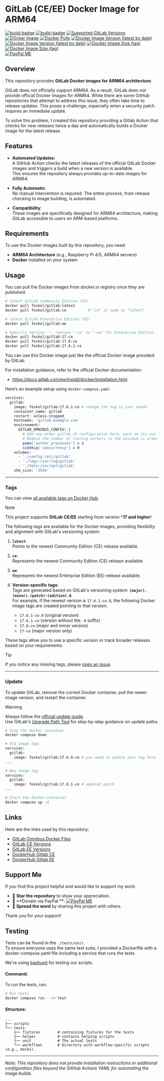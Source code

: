 # GitLab (CE/EE) Docker Image for ARM64

[![build-badge][github-actions-badge-build]][github-actions-build]
[![build-badge][github-actions-badge-syncversion]][github-actions-syncversion]
[![Supported GitLab Versions](https://img.shields.io/badge/Supported_GitLab_Versions-^17-orange?logo=gitlab)][dockerhub]  
[![DOcker Image](https://img.shields.io/badge/Image-feskol/gitlab-blue?logo=docker)][dockerhub]
[![Docker Pulls][dockerhub-badge-pulls]][dockerhub-tags]
[![Docker Image Version (latest by date)][dockerhub-badge-latest-version-ce]][dockerhub-tags]
[![Docker Image Version (latest by date)][dockerhub-badge-latest-version-ee]][dockerhub-tags]
[![Docker Image Size (tag)][dockerhub-badge-image-size-ce]][dockerhub-tags]
[![Docker Image Size (tag)][dockerhub-badge-image-size-ee]][dockerhub-tags]  
[![PayPal ME](https://img.shields.io/badge/Support_me-PayPal.Me-00457C?logo=paypal&logoColor=00457C)](https://paypal.me/feskol)

[github-actions-build]: https://github.com/feskol/gitlab-arm64/actions/workflows/build.yml

[github-actions-badge-build]: https://github.com/feskol/gitlab-arm64/actions/workflows/build.yml/badge.svg?branch=main

[github-actions-syncversion]: https://github.com/feskol/gitlab-arm64/actions/workflows/syncversion.yml

[github-actions-badge-syncversion]: https://github.com/feskol/gitlab-arm64/actions/workflows/syncversion.yml/badge.svg?branch=main

[dockerhub]: https://hub.docker.com/r/feskol/gitlab

[dockerhub-tags]: https://hub.docker.com/r/feskol/gitlab/tags

[dockerhub-badge-pulls]: https://img.shields.io/docker/pulls/feskol/gitlab?logo=docker

[dockerhub-badge-latest-version-ce]: https://img.shields.io/docker/v/feskol/gitlab/ce?arch=arm64&label=gitlab-ce&logo=docker

[dockerhub-badge-latest-version-ee]: https://img.shields.io/docker/v/feskol/gitlab/ee?arch=arm64&label=gitlab-ee&logo=docker

[dockerhub-badge-image-size-ce]: https://img.shields.io/docker/image-size/feskol/gitlab/ce?label=gitlab-ce&logo=docker

[dockerhub-badge-image-size-ee]: https://img.shields.io/docker/image-size/feskol/gitlab/ee?label=gitlab-ee&logo=docker

## Overview

This repository provides **GitLab Docker images for ARM64 architecture**.

GitLab does not officially support ARM64.
As a result, GitLab does not provide official Docker images for ARM64. While there are some GitHub repositories that
attempt to address this issue, they often take time to release updates. This poses a challenge, especially when a
security patch requires an immediate update.

To solve this problem, I created this repository providing a Gitlab Action that checks for new releases twice a day and
automatically builds a Docker image for the latest release.

## Features

- **Automated Updates**:  
  A GitHub Action checks the latest releases of the official GitLab Docker images and triggers a build when a new
  version is available.  
  This ensures the repository always provides up-to-date images for ARM64.

- **Fully Automatic**:  
  No manual intervention is required. The entire process, from release checking to image building, is automated.

- **Compatibility**:  
  These images are specifically designed for ARM64 architecture, making GitLab accessible to users on ARM-based
  platforms.

## Requirements

To use the Docker images built by this repository, you need:

- **ARM64 Architecture** (e.g., Raspberry Pi 4/5, ARM64 servers)
- **Docker** installed on your system

## Usage

You can pull the Docker images from docker.io registry once they are published.

```bash
# latest GitLab Community Edition (CE)
docker pull feskol/gitlab:latest
docker pull feskol/gitlab:ce          # "ce" is same as "latest"

# latest GitLab Enterprise Edition (EE)
docker pull feskol/gitlab:ee

# Specific version --- replace "-ce" to "-ee" for Enterprise Edition
docker pull feskol/gitlab:17-ce
docker pull feskol/gitlab:17.6-ce
docker pull feskol/gitlab:17.6.1-ce
```

You can use this Docker image just like the official Docker image provided by GitLab.

For installation guidance, refer to the official Docker documentation:

- https://docs.gitlab.com/ee/install/docker/installation.html

Here’s an example setup using `docker-compose.yaml`:

```bash
services:
  gitlab:
    image: feskol/gitlab:17.6.1-ce # change the tag to your needs
    container_name: gitlab
    restart: unless-stopped
    hostname: 'gitlab.example.com'
    environment:
      GITLAB_OMNIBUS_CONFIG: |
        # Add any other gitlab.rb configuration here, each on its own line
        # Reduce the number of running workers to the minimum in order to reduce memory usage
        puma['worker_processes'] = 2
        sidekiq['concurrency'] = 9
    volumes:
      - './config:/etc/gitlab'
      - './logs:/var/log/gitlab'
      - './data:/var/opt/gitlab'
    shm_size: '256m'
```

---

### Tags

You can view [all available tags on Docker Hub](https://hub.docker.com/r/feskol/gitlab/tags).

> [!NOTE]
> This project supports **GitLab CE/EE** starting from version **^17 and higher**!

The following tags are available for the Docker images, providing flexibility and alignment with GitLab's versioning
system:

1. **`latest`**:  
   Points to the newest Community Edition (CE) release available.

2. **`ce`**:  
   Represents the newest Community Edition (CE) release available.

3. **`ee`**:  
   Represents the newest Enterprise Edition (EE) release available.

4. **Version-specific tags**:  
   Tags are generated based on GitLab's versioning system: **`(major).(minor).(patch)-(edition).0`**.  
   For example, if the newest version is `17.6.1-ce.0`,
   the following Docker image tags are created pointing to that version:
    - `17.6.1-ce.0` (original version)
    - `17.6.1-ce` (version without the `.0` suffix)
    - `17.6-ce` (major and minor version)
    - `17-ce` (major version only)

These tags allow you to use a specific version or track broader releases based on your requirements.

> [!TIP]
> If you notice any missing tags,
> please [open an issue](https://github.com/feskol/gitlab-arm64/issues/new?labels=Missing+Docker+Tag&template=docker_tag_missing.md&title=%5BMissing+Docker+Tag%5D+X.Y-%28ce%7Cee%29).

---

### Update

To update GitLab, remove the current Docker container, pull the newer image version, and restart the container.

> [!WARNING]  
> Always follow the [official update guide](https://docs.gitlab.com/ee/update/).  
> Use GitLab's [Upgrade Path Tool](https://gitlab-com.gitlab.io/support/toolbox/upgrade-path/?distro=docker) for
> step-by-step guidance on update paths.

```bash
# Stop the docker container
docker compose down
```

```bash
# Old image tag:
services:
  gitlab:
    image: feskol/gitlab:17.6.0-ce # you need to update your tag here
...

# New image tag
services:
  gitlab:
    image: feskol/gitlab:17.6.1-ce # updated patch
...
```

````bash
# Start the docker-container
docker compose up -d
````

## Links

Here are the links used by this repository:

- [GitLab Omnibus Docker Files](https://gitlab.com/gitlab-org/omnibus-gitlab/-/tree/master/docker)
- [GitLab CE Versions](https://packages.gitlab.com/gitlab/gitlab-ce)
- [GitLab EE Versions](https://packages.gitlab.com/gitlab/gitlab-ee)
- [DockerHub Gitlab CE](https://hub.docker.com/r/gitlab/gitlab-ce)
- [DockerHub Gitlab EE](https://hub.docker.com/r/gitlab/gitlab-ee)

## Support Me

If you find this project helpful and would like to support my work:

- 🌟 **Star the repository** to show your appreciation.
- 💸 **Donate via PayPal
  **: [![PayPal ME](https://img.shields.io/badge/Support_me-PayPal.Me-00457C?logo=paypal&logoColor=00457C)](https://paypal.me/feskol)
- 💬 **Spread the word** by sharing this project with others.

Thank you for your support!

## Testing

Tests can be found in the `./tests/unit`.  
To ensure everyone uses the same test suite, I provided a Dockerfile with a docker-compose.yaml file including a service
that runs the tests.

We're using [bashunit](https://bashunit.typeddevs.com/) for testing our scripts.

#### Command:

To run the tests, run:

```bash
# Run tests
docker compose run --rm test
```

#### Structure:

```
...
├── scripts
└── tests
    ├── fixtures        # containing fixtures for the tests
    ├── helper          # contains helping scripts
    ├── unit            # The actual tests
    └── workflows       # Directory with workflow-specific scripts (e.g., mocks).
```

---

*Note: This repository does not provide installation instructions or additional configuration files beyond the GitHub
Actions YAML for automating the image builds.*